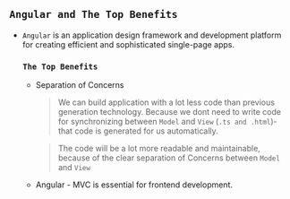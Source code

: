 ## `Angular and The Top Benefits`
-   `Angular` is an application design framework and development platform  for creating efficient and sophisticated single-page apps.

    ### `The Top Benefits`
    - Separation of Concerns
        
        > We can build application with a lot less code than previous generation technology. Because we dont need to write code for synchronizing between `Model` and `View` (`.ts and .html`)- that code is generated for us automatically. 
        
        >The code will be a lot more readable and maintainable, because of the clear separation of Concerns between `Model` and `View`
    
    - Angular - MVC is essential for frontend development.
    
    

